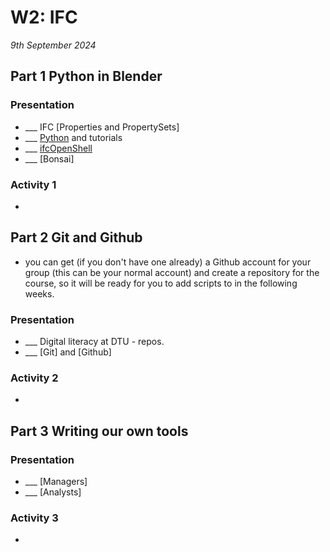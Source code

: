 # W2: IFC

*9th September 2024*

## Part 1 Python in Blender
### Presentation
* ___ IFC [Properties and PropertySets]
* ___ [Python](/Concepts/Python) and tutorials
* ___ [ifcOpenShell](/Concepts/IfcOpenShell)
* ___ [Bonsai]

### Activity 1
- [](/Activities/BlenderScriptIntro)

## Part 2 Git and Github
* you can get (if you don't have one already) a Github account for your group (this can be your normal account) and create a repository for the course, so it will be ready for you to add scripts to in the following weeks.
### Presentation 
* ___ Digital literacy at DTU - repos.
* ___ [Git] and [Github]

### Activity 2
- [](/Activities/GitIntro)

## Part 3 Writing our own tools
### Presentation
* ___ [Managers]
* ___ [Analysts]

### Activity 3
- [](/Activities/SystemEnvScriptIntro)
